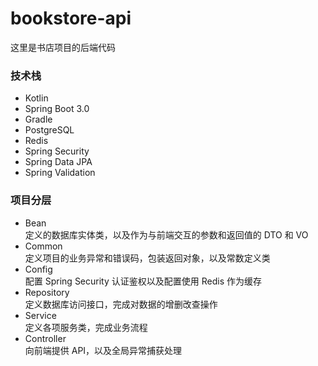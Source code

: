 # bookstore-api

这里是书店项目的后端代码

### 技术栈

- Kotlin
- Spring Boot 3.0
- Gradle
- PostgreSQL
- Redis
- Spring Security
- Spring Data JPA
- Spring Validation

### 项目分层

- Bean  
  定义的数据库实体类，以及作为与前端交互的参数和返回值的 DTO 和 VO
- Common  
  定义项目的业务异常和错误码，包装返回对象，以及常数定义类
- Config  
  配置 Spring Security 认证鉴权以及配置使用 Redis 作为缓存
- Repository  
  定义数据库访问接口，完成对数据的增删改查操作
- Service  
  定义各项服务类，完成业务流程
- Controller  
  向前端提供 API，以及全局异常捕获处理